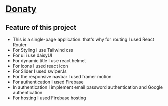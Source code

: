 # [Donaty](https://donaty-31046.web.app/)

## Feature of this project

* This is a single-page application. that's why for routing I used React Router
* For Styling i use Tailwind css
* For ui i use daisyUI
* For dynamic title I use react helmet
* For icons I used react icon
* For Slider I used swiperJs
* For the responsive navbar I used framer motion
* For authentication I used Firebase
* In authentication I implement email password authentication and Google authentication 
* For hosting I used Firebase hosting
